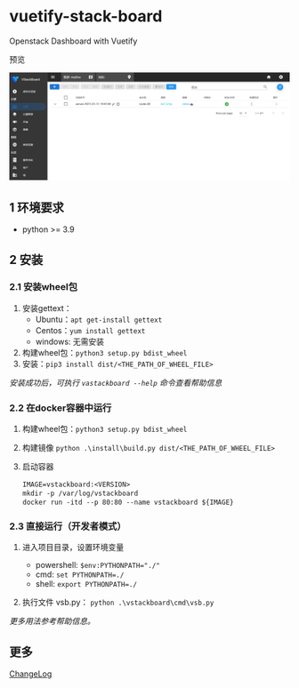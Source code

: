 # vuetify-stack-board

Openstack Dashboard with Vuetify

预览

![](./doc/preview.png)

## 1 环境要求

+ python >= 3.9

## 2 安装

### 2.1 安装wheel包

1. 安装gettext：
   + Ubuntu：`apt get-install gettext`
   + Centos：`yum install gettext`
   + windows: 无需安装
2. 构建wheel包：`python3 setup.py bdist_wheel`
3. 安装：`pip3 install dist/<THE_PATH_OF_WHEEL_FILE>`

*安装成功后，可执行 `vastackboard --help` 命令查看帮助信息*

### 2.2 在docker容器中运行

1. 构建wheel包：`python3 setup.py bdist_wheel`

2. 构建镜像 `python .\install\build.py dist/<THE_PATH_OF_WHEEL_FILE>`

3. 启动容器
   
   ```shell
   IMAGE=vstackboard:<VERSION>
   mkdir -p /var/log/vstackboard
   docker run -itd --p 80:80 --name vstackboard ${IMAGE}
   ```

### 2.3 直接运行（开发者模式）

1. 进入项目目录，设置环境变量
   
   + powershell: `$env:PYTHONPATH="./"`
   + cmd: `set PYTHONPATH=./`
   + shell: `export PYTHONPATH=./`

2. 执行文件 vsb.py： `python .\vstackboard\cmd\vsb.py`

*更多用法参考帮助信息。*

## 更多

[ChangeLog](./doc/ChangeLog.md)